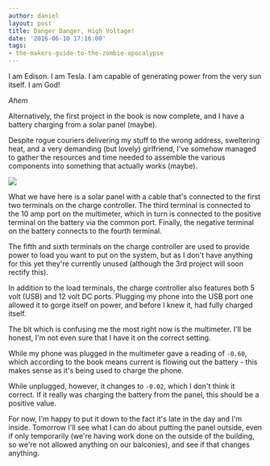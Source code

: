 ```yaml
---
author: daniel
layout: post
title: Danger Danger, High Voltage!
date: '2016-06-10 17:16:00'
tags:
- the-makers-guide-to-the-zombie-apocalypse
---
```


I am Edison. I am Tesla. I am capable of generating power from the very sun itself. I am God!

_*Ahem*_

Alternatively, the first project in the book is now complete, and I have a battery charging from a solar panel (maybe).

Despite rogue couriers delivering my stuff to the wrong address, sweltering heat, and a very demanding (but lovely) girlfriend, I've somehow managed to gather the resources and time needed to assemble the various components into something that actually works (maybe).

![](//d1a0j00khen1nw.cloudfront.net/2016/06/ps-IMG_20160610_191513957--1-.jpg)

What we have here is a solar panel with a cable that's connected to the first two terminals on the charge controller. The third terminal is connected to the 10 amp port on the multimeter, which in turn is connected to the positive terminal on the battery via the common port. Finally, the negative terminal on the battery connects to the fourth terminal.

The fifth and sixth terminals on the charge controller are used to provide power to load you want to put on the system, but as I don't have anything for this yet they're currently unused (although the 3rd project will soon rectify this).

In addition to the load terminals, the charge controller also features both 5 volt (USB) and 12 volt DC ports. Plugging my phone into the USB port one allowed it to gorge itself on power, and before I knew it, had fully charged itself.

The bit which is confusing me the most right now is the multimeter. I'll be honest, I'm not even sure that I have it on the correct setting.

While my phone was plugged in the multimeter gave a reading of `-0.60`, which according to the book means current is flowing out the battery - this makes sense as it's being used to charge the phone.

While unplugged, however, it changes to `-0.02`, which I don't think it correct. If it really was charging the battery from the panel, this should be a positive value.

For now, I'm happy to put it down to the fact it's late in the day and I'm inside. Tomorrow I'll see what I can do about putting the panel outside, even if only temporarily (we're having work done on the outside of the building, so we're not allowed anything on our balconies), and see if that changes anything.
